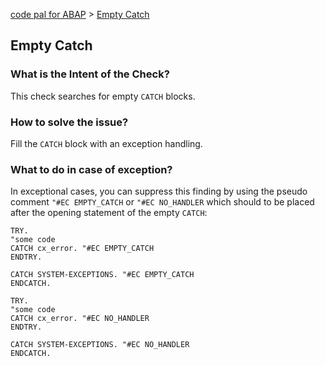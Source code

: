 [code pal for ABAP](../../README.md) > [Empty Catch](empty_catch.md)

## Empty Catch

### What is the Intent of the Check?

This check searches for empty `CATCH` blocks.

### How to solve the issue?

Fill the `CATCH` block with an exception handling.

### What to do in case of exception?

In exceptional cases, you can suppress this finding by using the pseudo comment `"#EC EMPTY_CATCH` or `"#EC NO_HANDLER` which should to be placed after the opening statement of the empty `CATCH`:

```abap
TRY.
"some code
CATCH cx_error. "#EC EMPTY_CATCH
ENDTRY.
```

```abap
CATCH SYSTEM-EXCEPTIONS. "#EC EMPTY_CATCH
ENDCATCH.
```

```abap
TRY.
"some code
CATCH cx_error. "#EC NO_HANDLER
ENDTRY.
```

```abap
CATCH SYSTEM-EXCEPTIONS. "#EC NO_HANDLER
ENDCATCH.
```
